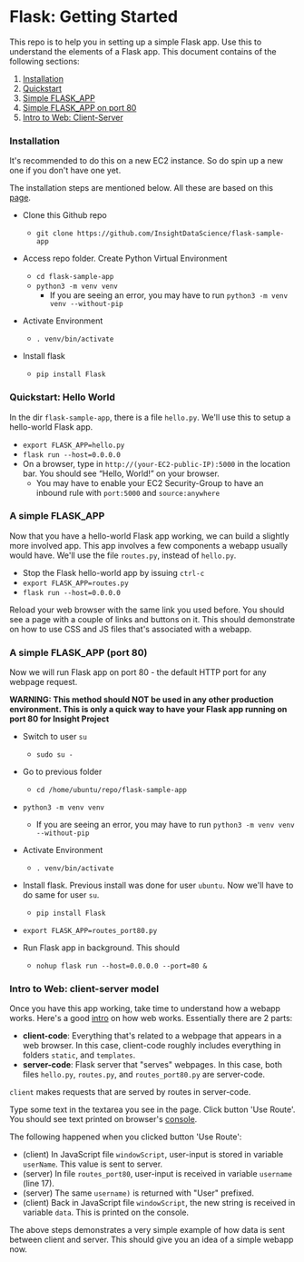 # Flask: Getting Started
This repo is to help you in setting up a simple Flask app. Use this to understand the elements of a Flask app. This document contains of the following sections:
1. [Installation](#installation)
2. [Quickstart](#quickstart-hello-world)
3. [Simple FLASK_APP](#a-simple-flask_app)
4. [Simple FLASK_APP on port 80](#a-simple-flask_app-port-80)
5. [Intro to Web: Client-Server](#intro-to-web-client-server-model)

### Installation
It's recommended to do this on a new EC2 instance. So do spin up a new one if you don't have one yet.

The installation steps are mentioned below. All these are based on this [page](https://flask.palletsprojects.com/en/1.1.x/installation/#create-an-environment).

* Clone this Github repo
  * `git clone https://github.com/InsightDataScience/flask-sample-app`

* Access repo folder. Create Python Virtual Environment
  * `cd flask-sample-app`
  * `python3 -m venv venv`
    * If you are seeing an error, you may have to run `python3 -m venv venv --without-pip`

* Activate Environment
  * `. venv/bin/activate`

* Install flask
  * `pip install Flask`

### Quickstart: Hello World
In the dir `flask-sample-app`, there is a file `hello.py`. We'll use this to setup a hello-world Flask app.
* `export FLASK_APP=hello.py`
* `flask run --host=0.0.0.0`
* On a browser, type in `http://(your-EC2-public-IP):5000` in the location bar. You should see “Hello, World!” on your browser.
  * You may have to enable your EC2 Security-Group to have an inbound rule with `port:5000` and `source:anywhere`


### A simple FLASK_APP

Now that you have a hello-world Flask app working, we can build a slightly more involved app. This app involves a few components a webapp usually would have. We'll use the file `routes.py`, instead of `hello.py`.

* Stop the Flask hello-world app by issuing `ctrl-c`
* `export FLASK_APP=routes.py`
* `flask run --host=0.0.0.0`

Reload your web browser with the same link you used before. You should see a page with a couple of links and buttons on it. This should demonstrate on how to use CSS and JS files that's associated with a webapp.

### A simple FLASK_APP (port 80)
Now we will run Flask app on port 80 - the default HTTP port for any webpage request.

**WARNING: This method should NOT be used in any other production environment. This is only a quick way to have your Flask app running on port 80 for Insight Project**

* Switch to user `su`
  * `sudo su - `

* Go to previous folder
  * `cd /home/ubuntu/repo/flask-sample-app`

* `python3 -m venv venv`
  * If you are seeing an error, you may have to run `python3 -m venv venv --without-pip`

* Activate Environment
  * `. venv/bin/activate`

* Install flask. Previous install was done for user `ubuntu`. Now we'll have to do same for user `su`.
  * `pip install Flask`

* `export FLASK_APP=routes_port80.py`

* Run Flask app in background. This should
  * `nohup flask run --host=0.0.0.0 --port=80 &`

### Intro to Web: client-server model

Once you have this app working, take time to understand how a webapp works. Here's a good [intro](https://developer.mozilla.org/en-US/docs/Learn/Getting_started_with_the_web/How_the_Web_works) on how web works. Essentially there are 2 parts:
* **client-code**: Everything that's related to a webpage that appears in a web browser. In this case, client-code roughly includes everything in folders `static`, and `templates`.
* **server-code**: Flask server that "serves" webpages. In this case, both files `hello.py`, `routes.py`, and `routes_port80.py` are server-code.

`client` makes requests that are served by routes in server-code.

Type some text in the textarea you see in the page. Click button 'Use Route'. You should see text printed on browser's [console](https://developers.google.com/web/tools/chrome-devtools/console).

The following happened when you clicked button 'Use Route':
* (client) In JavaScript file `windowScript`, user-input is stored in variable `userName`. This value is sent to server.
* (server) In file `routes_port80`, user-input is received in variable `username` (line 17).
* (server) The same `username)` is returned with "User" prefixed.
* (client) Back in JavaScript file `windowScript`, the new string is received in variable `data`. This is printed on the console.

The above steps demonstrates a very simple example of how data is sent between client and server. This should give you an idea of a simple webapp now.

